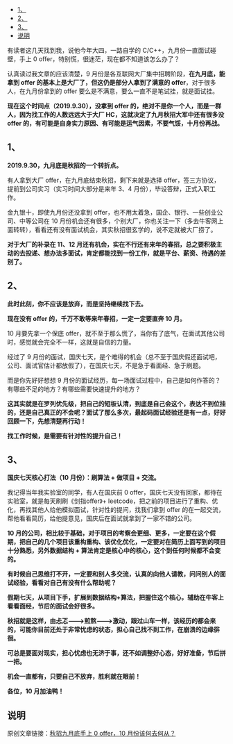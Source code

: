 - [1、](#1)
- [2、](#2)
- [3、](#3)
- [说明](#说明)

有读者这几天找到我，说他今年大四，一路自学的 C/C++，九月份一直面试碰壁，手上 0 offer，特别慌，很迷茫，现在都不知道该怎么办了？

认真读过我文章的应该清楚，9 月份是各互联网大厂集中招聘阶段，**在九月底，能拿到 offer 的基本上是大厂了，但这仍是部分人拿到了满意的 offer**，对于很多人，在九月份拿到的 offer 要么是不满意，要么一直不是笔试挂，就是面试挂。

**现在这个时间点（2019.9.30），没拿到 offer 的，绝对不是你一个人，而是一群人，因为找工作的人数远远大于大厂 HC，这就决定了九月秋招大军中还有很多没 offer 的，有可能是自身实力原因、有可能是运气因素，不要气馁，十月份再战。**

## 1、

**2019.9.30，九月底是秋招的一个转折点。**

有人拿到大厂 offer，在九月底结束秋招，剩下来就是选择 offer，签三方协议，提前到公司实习（实习时间大部分是来年 3、4 月份），毕设答辩，正式入职工作。

金九银十，即使九月份还没拿到 offer，也不用太着急，国企、银行、一些创业公司、中等公司在 10 月份机会还有很多，个别大厂，你也关注一下（多去牛客网上面转转），看看还有没有面试机会，其实秋招很玄学的，说不定就被大厂捞了。

**对于大厂的补录在 11、12 月还有机会，实在不行还有来年的春招，总之要积极主动的去投递、想办法多面试，肯定都能找到一份工作，就是平台、薪资、待遇的差别了。**

## 2、

**此时此刻，你不应该是放弃，而是坚持继续找下去。**

**现在没有 offer 的，千万不敢等来年春招，一定一定要直奔 10 月。**

10 月要先拿一个保底 offer，就不至于那么慌了，当你有了底气，在面试其他公司时，感觉就会完全不一样，这就是自信的力量。

经过了 9 月份的面试，国庆七天，是个难得的机会（总不至于国庆假还面试吧，公司、面试官估计都放假了），在国庆七天，不是急于看面经、急于刷题。

而是你先好好想想 9 月份的面试经历，每一场面试过程中，自己是如何作答的？有哪些不足的地方？有哪些需要快速提升的地方？

**这其实就是在罗列优先级，把自己的短板认清，到底是自己会这个，表达不到位挂的，还是自己真正的不会呢？面试了那么多次，最起码面试经验还是有一点，好好回顾一下，先想清楚再行动！**

**找工作时候，是需要有针对性的提升自己！**

## 3、

**国庆七天核心打法（10 月份）：刷算法 + 做项目 + 交流。**

我记得当年我实验室的同学，有人在国庆前 0 offer，国庆七天没有回家，都待在实验室，就是每天刷刷《剑指offer》+ leetcode，把之前的项目进行了重构、优化，再找其他人给他模拟面试，针对性的提问，找我们拿到 offer 的在一起交流，帮他看看简历，给他提意见，国庆后在面试就拿到了一家不错的公司。

**10 月的公司，相比较于基础，对于项目的考察会更细、更多，一定要在这个假期，把自己的几个项目该重构重构、该优化优化，一定要对在简历上面写到的项目十分熟悉，另外数据结构 + 算法肯定是核心中的核心，这个到任何时候都不会变的。**

**有时候自己思维打不开，一定要和别人多交流，认真的向他人请教，问问别人的面试经验，看看对自己有没有什么帮助呢？**

**假期七天，从项目下手，扩展到数据结构+算法，把握住这个核心，辅助在牛客上看看面经，节后的面试会好很多。**

**秋招就是这样，由忐忑--->煎熬--->激动，跟过山车一样，该经历的都会来的，可能你目前还处于非常忧虑的状态，担心自己找不到工作，在崩溃的边缘徘徊。**

**可总是要面对现实，担心忧虑也无济于事，还不如调整好心态，好好准备，节后拼一把。**

**机会一直都有，只要自己不放弃，胜利就在眼前！**

**各位，10 月加油鸭！**

## 说明

原创文章链接：[秋招九月底手上 0 offer，10 月份该何去何从？](https://mp.weixin.qq.com/s?__biz=MzU4MjQ3NzEyNA==&mid=2247484476&idx=1&sn=71afc423a258deb091d91b46382aea49&chksm=fdb6f017cac179018672524e4c57b3e20665ecc17032683a181b67e75d04390b00b1bbe7db38&token=1698861862&lang=zh_CN#rd)
